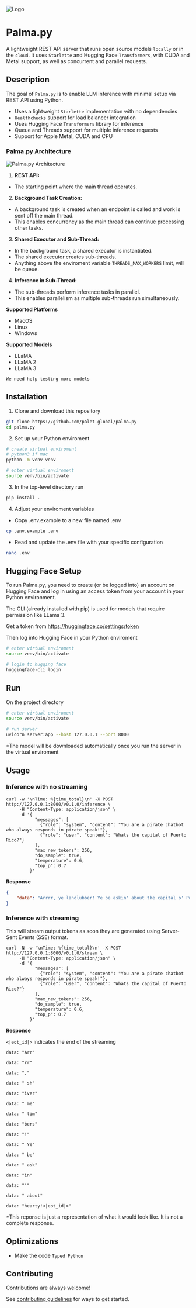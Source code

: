 
![Logo](img/palma.py.jpg)


# Palma.py

A lightweight REST API server that runs open source models `locally` or in the `cloud`. It uses `Starlette` and Hugging Face `Transformers`, with CUDA and Metal support, as well as concurrent and parallel requests.

## Description

The goal of `Palma.py` is to enable LLM inference with minimal setup via REST API using Python.
- Uses a lightweight `Starlette` implementation with no dependencies
- `Healthchecks` support for load balancer integration
- Uses Hugging Face `Transformers` library for inference
- Queue and Threads support for multiple inference requests
- Support for Apple Metal, CUDA and CPU

### Palma.py Architecture

![Palma.py Architecture](img/palma.py_architecture.jpg)

1. **REST API:**
- The starting point where the main thread operates.

2. **Background Task Creation:**
- A background task is created when an endpoint is called and work is sent off the main thread.
- This enables concurrency as the main thread can continue processing other tasks.

3. **Shared Executor and Sub-Thread:**
- In the background task, a shared executor is instantiated.
- The shared executor creates sub-threads.
- Anything above the enviroment variable `THREADS_MAX_WORKERS` limit, will be queue.

4. **Inference in Sub-Thread:**
- The sub-threads perform inference tasks in parallel.
- This enables parallelism as multiple sub-threads run simultaneously.

**Supported Platforms**
- MacOS
- Linux
- Windows

**Supported Models**
- LLaMA 
- LLaMA 2 
- LLaMA 3

`We need help testing more models`

## Installation

1. Clone and download this repository 

```bash
git clone https://github.com/palet-global/palma.py
cd palma.py
```
    
2. Set up your Python enviroment

```bash
# create virtual enviroment
# python3 if mac
python -m venv venv

# enter virtual enviroment
source venv/bin/activate
```

3. In the top-level directory run

```bash
pip install .
```

4. Adjust your enviroment variables
- Copy .env.example to a new file named .env
```bash
cp .env.example .env
```
- Read and update the .env file with your specific configuration
```bash
nano .env
```

## Hugging Face Setup

To run Palma.py, you need to create (or be logged into) an account on Hugging Face and log in using an access token from your account in your Python environment.

The CLI (already installed with pip) is used for models that require permission like LLama 3.

Get a token from https://huggingface.co/settings/token

Then log into Hugging Face in your Python enviroment
 
```bash
# enter virtual enviroment
source venv/bin/activate

# login to hugging face
huggingface-cli login
```

## Run

On the project directory

```bash
# enter virtual enviroment
source venv/bin/activate
  
# run server
uvicorn server:app --host 127.0.0.1 --port 8000
```
*The model will be downloaded automatically once you run the server in the virtual enviroment

## Usage

### Inference with no streaming

```shell
curl -w '\nTime: %{time_total}\n' -X POST http://127.0.0.1:8000/v0.1.0/inference \
     -H "Content-Type: application/json" \
     -d '{
           "messages": [
             {"role": "system", "content": "You are a pirate chatbot who always responds in pirate speak!"},
             {"role": "user", "content": "Whats the capital of Puerto Rico?"}
           ],
           "max_new_tokens": 256,
           "do_sample": true,
           "temperature": 0.6,
           "top_p": 0.7
         }'
```

**Response**

```json
{
    "data": "Arrrr, ye landlubber! Ye be askin' about the capital o' Puerto Rico, eh? Well, matey, I be tellin' ye it be San Juan! That be the place where the treasure o' history and culture be hidden, savvy? So hoist the colors and set a course fer San Juan, me hearty!"
}
```

### Inference with streaming

This will stream output tokens as soon they are generated using Server-Sent Events (SSE) format.

```shell
curl -N -w '\nTime: %{time_total}\n' -X POST http://127.0.0.1:8000/v0.1.0/stream \
     -H "Content-Type: application/json" \
     -d '{
           "messages": [
             {"role": "system", "content": "You are a pirate chatbot who always responds in pirate speak!"},
             {"role": "user", "content": "Whats the capital of Puerto Rico?"}
           ],
           "max_new_tokens": 256,
           "do_sample": true,
           "temperature": 0.6,
           "top_p": 0.7
         }'
```

**Response**

`<|eot_id|>` indicates the end of the streaming

```sse
data: "Arr"

data: "rr"

data: ","

data: " sh"

data: "iver"

data: " me"

data: " tim"

data: "bers"

data: "!"

data: " Ye"

data: " be"

data: " ask"

data: "in"

data: "'"

data: " about"

data: "hearty!<|eot_id|>"
```
*This reponse is just a representation of what it would look like. It is not a complete response.

## Optimizations

- Make the code `Typed Python`

## Contributing

Contributions are always welcome!

See [contributing guidelines](CONTRIBUTING.md) for ways to get started.

